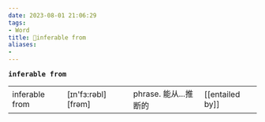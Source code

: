 ```yaml
---
date: 2023-08-01 21:06:29
tags: 
- Word
title: 📖inferable from
aliases: 
- 
---
```


<pre><strong>inferable from</strong></pre>
|   |   |   |   |
|---|---|---|---|
|inferable from|[ɪn'fɜ:rəbl] [frəm]|phrase. 能从...推断的|[[entailed by]]|